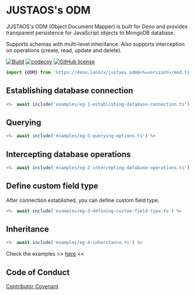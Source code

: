 # JUSTAOS's ODM
JUSTAOS's ODM (Object Document Mapper) is built for Deno and provides transparent persistence for JavaScript objects to MongoDB database.

Supports schemas with multi-level inheritance. Also supports interception on operations (create, read, update and delete).

[![Build](https://github.com/justaos/odm/workflows/Build/badge.svg)](https://github.com/justaos/odm/actions?workflow=Build)
[![codecov](https://codecov.io/gh/justaos/odm/branch/main/graph/badge.svg?token=OzlniGFmNp)](https://codecov.io/gh/justaos/odm)
[![GitHub license](https://img.shields.io/github/license/justaos/odm.svg)](/LICENSE)


```ts
import {ODM} from 'https://deno.land/x/justaos_odm@<%=version%>/mod.ts';
```


## Establishing database connection
```ts
<%- await include('examples/eg-1-establishing-database-connection.ts') %>
```

## Querying
```ts
<%- await include('examples/eg-5-querying-options.ts') %>
```

## Intercepting database operations
```ts
<%- await include('examples/eg-2-intercepting-database-operations.ts') %>
```

## Define custom field type
After connection established, you can define custom field type.
```ts
<%- await include('examples/eg-3-defining-custom-field-type.ts') %>
```

## Inheritance
```ts
<%- await include('examples/eg-4-inheritance.ts') %>
 ```

Check the examples >> [here](./examples) <<

## Code of Conduct
[Contributor Covenant](/CODE_OF_CONDUCT.md)
